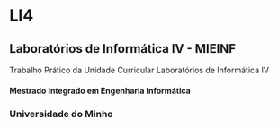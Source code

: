 # LI4

## Laboratórios de Informática IV  - MIEINF

Trabalho Prático da Unidade Curricular Laboratórios de Informática IV

#### Mestrado Integrado em Engenharia Informática

### Universidade do Minho
